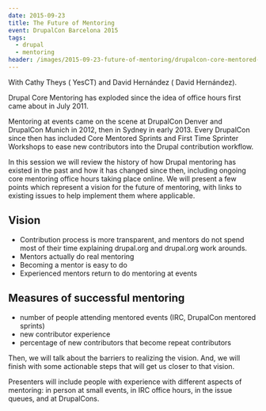 ```yaml
---
date: 2015-09-23
title: The Future of Mentoring
event: DrupalCon Barcelona 2015
tags:
  - drupal
  - mentoring
header: /images/2015-09-23-future-of-mentoring/drupalcon-core-mentored-sprint.jpg
---
```


With Cathy Theys (<i class="fa fa-drupal"></i> YesCT) and
David Hernández (<i class="fa fa-drupal"></i> David Hernández).

Drupal Core Mentoring has exploded since the idea of office hours first came
about in July 2011.

Mentoring at events came on the scene at DrupalCon Denver and DrupalCon Munich
in 2012, then in Sydney in early 2013. Every DrupalCon since then has included
Core Mentored Sprints and First Time Sprinter Workshops to ease new contributors
into the Drupal contribution workflow.

In this session we will review the history of how Drupal mentoring has existed
in the past and how it has changed since then, including ongoing core mentoring
office hours taking place online. We will present a few points which represent
a vision for the future of mentoring, with links to existing issues to help
implement them where applicable.

## Vision

* Contribution process is more transparent, and mentors do not spend most of
their time explaining drupal.org and drupal.org work arounds.
* Mentors actually do real mentoring
* Becoming a mentor is easy to do
* Experienced mentors return to do mentoring at events

## Measures of successful mentoring

* number of people attending mentored events (IRC, DrupalCon mentored sprints)
* new contributor experience
* percentage of new contributors that become repeat contributors

Then, we will talk about the barriers to realizing the vision. And, we will
finish with some actionable steps that will get us closer to that vision.

Presenters will include people with experience with different aspects of
mentoring: in person at small events, in IRC office hours, in the issue queues,
and at DrupalCons.
